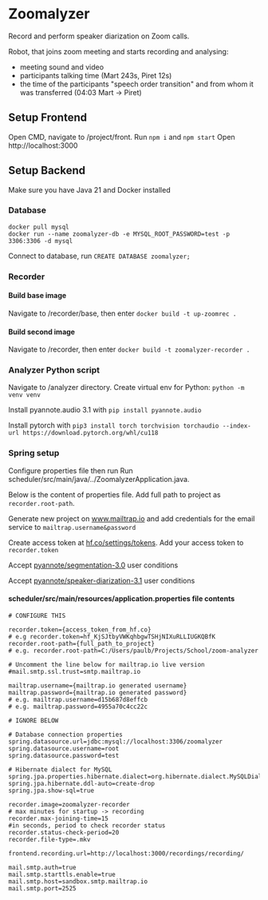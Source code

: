 # Zoomalyzer
Record and perform speaker diarization on Zoom calls.

Robot, that joins zoom meeting and starts recording and analysing:
- meeting sound and video
- participants talking time (Mart 243s, Piret 12s)
- the time of the participants "speech order transition" and from whom it was transferred (04:03 Mart → Piret)


## Setup Frontend
Open CMD, navigate to /project/front.
Run
`npm i` and
`npm start`
Open http://localhost:3000



## Setup Backend
Make sure you have Java 21 and Docker installed

### Database
``
docker pull mysql
``\
``
docker run --name zoomalyzer-db -e MYSQL_ROOT_PASSWORD=test -p 3306:3306 -d mysql
``

Connect to database, run ``
CREATE DATABASE zoomalyzer;
``

### Recorder

#### Build base image
Navigate to /recorder/base, then enter
``
docker build -t up-zoomrec .
``
#### Build second image
Navigate to /recorder, then enter
``
docker build -t zoomalyzer-recorder .
``


### Analyzer Python script
Navigate to /analyzer directory. Create virtual env for Python:
`python -m venv venv`

Install pyannote.audio 3.1 with `pip install pyannote.audio`

Install pytorch with `pip3 install torch torchvision torchaudio --index-url https://download.pytorch.org/whl/cu118`



### Spring setup
Configure properties file then run Run scheduler/src/main/java/../ZoomalyzerApplication.java.

Below is the content of properties file. Add full path to project as `recorder.root-path`.

Generate new project on www.mailtrap.io and add credentials for the email service to `mailtrap.username&password`

Create access token at [hf.co/settings/tokens](https://huggingface.co/settings/tokens).
Add your access token to `recorder.token`

Accept [pyannote/segmentation-3.0](https://huggingface.co/pyannote/segmentation-3.0) user conditions

Accept [pyannote/speaker-diarization-3.1](https://huggingface.co/pyannote/speaker-diarization-3.1) user conditions


#### scheduler/src/main/resources/application.properties file contents
````
# CONFIGURE THIS

recorder.token={access_token_from_hf.co}
# e.g recorder.token=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
recorder.root-path={full_path_to_project}
# e.g. recorder.root-path=C:/Users/paulb/Projects/School/zoom-analyzer

# Uncomment the line below for mailtrap.io live version
#mail.smtp.ssl.trust=smtp.mailtrap.io

mailtrap.username={mailtrap.io generated username}
mailtrap.password={mailtrap.io generated password}
# e.g. mailtrap.username=d15b687d8effcb
# e.g. mailtrap.password=4955a70c4cc22c

# IGNORE BELOW

# Database connection properties
spring.datasource.url=jdbc:mysql://localhost:3306/zoomalyzer
spring.datasource.username=root
spring.datasource.password=test

# Hibernate dialect for MySQL
spring.jpa.properties.hibernate.dialect=org.hibernate.dialect.MySQLDialect
spring.jpa.hibernate.ddl-auto=create-drop
spring.jpa.show-sql=true

recorder.image=zoomalyzer-recorder
# max minutes for startup -> recording
recorder.max-joining-time=15
#in seconds, period to check recorder status
recorder.status-check-period=20
recorder.file-type=.mkv

frontend.recording.url=http://localhost:3000/recordings/recording/

mail.smtp.auth=true
mail.smtp.starttls.enable=true
mail.smtp.host=sandbox.smtp.mailtrap.io
mail.smtp.port=2525
````